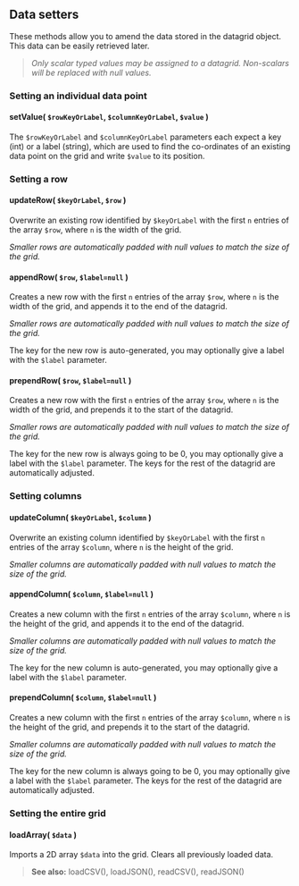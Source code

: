 ## Data setters
These methods allow you to amend the data stored in the datagrid object. This data can be easily retrieved later. 

 > *Only scalar typed values may be assigned to a datagrid. Non-scalars will be replaced with null values.*

### Setting an individual data point

#### setValue( `$rowKeyOrLabel`, `$columnKeyOrLabel`, `$value` )
The `$rowKeyOrLabel` and `$columnKeyOrLabel` parameters each expect a key (int) or a label (string),
which are used to find the co-ordinates of an existing data point on the grid and write `$value` to its position.

### Setting a row

#### updateRow( `$keyOrLabel`, `$row` )
Overwrite an existing row identified by `$keyOrLabel` with the first `n` entries of the array `$row`,
where `n` is the width of the grid.

*Smaller rows are automatically padded with null values to match the size of the grid.*

#### appendRow( `$row`, `$label=null` )
Creates a new row with the first `n` entries of the array `$row`, where `n` is the width of the grid,
and appends it to the end of the datagrid.

*Smaller rows are automatically padded with null values to match the size of the grid.*

The key for the new row is auto-generated, you may optionally give a label with the `$label` parameter.

#### prependRow( `$row`, `$label=null` )
Creates a new row with the first `n` entries of the array `$row`, where `n` is the width of the grid,
and prepends it to the start of the datagrid.

*Smaller rows are automatically padded with null values to match the size of the grid.*

The key for the new row is always going to be 0, you may optionally give a label with the `$label` parameter.
The keys for the rest of the datagrid are automatically adjusted.

### Setting columns

#### updateColumn( `$keyOrLabel`, `$column` )
Overwrite an existing column identified by `$keyOrLabel` with the first `n` entries of the array `$column`,
where `n` is the height of the grid.

*Smaller columns are automatically padded with null values to match the size of the grid.*

#### appendColumn( `$column`, `$label=null` )
Creates a new column with the first `n` entries of the array `$column`, where `n` is the height of the grid,
and appends it to the end of the datagrid.

*Smaller columns are automatically padded with null values to match the size of the grid.*

The key for the new column is auto-generated, you may optionally give a label with the `$label` parameter.

#### prependColumn( `$column`, `$label=null` )
Creates a new column with the first `n` entries of the array `$column`, where `n` is the height of the grid,
and prepends it to the start of the datagrid.

*Smaller columns are automatically padded with null values to match the size of the grid.*

The key for the new column is always going to be 0, you may optionally give a label with the `$label` parameter.
The keys for the rest of the datagrid are automatically adjusted.

### Setting the entire grid

#### loadArray( `$data` )
Imports a 2D array `$data` into the grid. Clears all previously loaded data.

> **See also:</strong> loadCSV(), loadJSON(), readCSV(), readJSON()**
